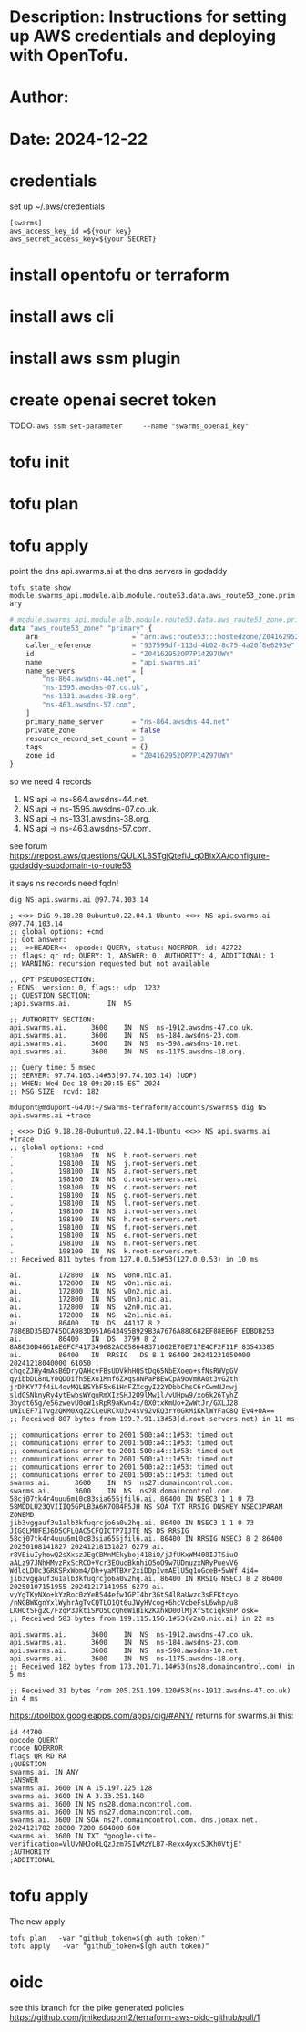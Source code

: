 # Description: Instructions for setting up AWS credentials and deploying with OpenTofu.
# Author: <Your Name>
# Date: 2024-12-22

# credentials

set up ~/.aws/credentials
```
[swarms]
aws_access_key_id =${your key}
aws_secret_access_key=${your SECRET}
```

# install opentofu or terraform
# install aws cli
# install aws ssm plugin

# create openai secret token

TODO:
`aws ssm set-parameter     --name "swarms_openai_key"`

# tofu init
# tofu plan
# tofu apply
point the dns api.swarms.ai at the dns servers in godaddy

`tofu state show module.swarms_api.module.alb.module.route53.data.aws_route53_zone.primary`

```terraform
# module.swarms_api.module.alb.module.route53.data.aws_route53_zone.primary:
data "aws_route53_zone" "primary" {
    arn                       = "arn:aws:route53:::hostedzone/Z04162952OP7P14Z97UWY"
    caller_reference          = "937599df-113d-4b02-8c75-4a20f8e6293e"
    id                        = "Z04162952OP7P14Z97UWY"
    name                      = "api.swarms.ai"
    name_servers              = [
        "ns-864.awsdns-44.net",
        "ns-1595.awsdns-07.co.uk",
        "ns-1331.awsdns-38.org",
        "ns-463.awsdns-57.com",
    ]
    primary_name_server       = "ns-864.awsdns-44.net"
    private_zone              = false
    resource_record_set_count = 3
    tags                      = {}
    zone_id                   = "Z04162952OP7P14Z97UWY"
}
```
so we need 4 records

1. NS api -> ns-864.awsdns-44.net.
2. NS api -> ns-1595.awsdns-07.co.uk.
3. NS api -> ns-1331.awsdns-38.org.
4. NS api -> ns-463.awsdns-57.com.




see forum  https://repost.aws/questions/QULXL3STgjQtefiJ_q0BixXA/configure-godaddy-subdomain-to-route53

it says ns records need fqdn!

```
dig NS api.swarms.ai @97.74.103.14

; <<>> DiG 9.18.28-0ubuntu0.22.04.1-Ubuntu <<>> NS api.swarms.ai @97.74.103.14
;; global options: +cmd
;; Got answer:
;; ->>HEADER<<- opcode: QUERY, status: NOERROR, id: 42722
;; flags: qr rd; QUERY: 1, ANSWER: 0, AUTHORITY: 4, ADDITIONAL: 1
;; WARNING: recursion requested but not available

;; OPT PSEUDOSECTION:
; EDNS: version: 0, flags:; udp: 1232
;; QUESTION SECTION:
;api.swarms.ai.			IN	NS

;; AUTHORITY SECTION:
api.swarms.ai.		3600	IN	NS	ns-1912.awsdns-47.co.uk.
api.swarms.ai.		3600	IN	NS	ns-184.awsdns-23.com.
api.swarms.ai.		3600	IN	NS	ns-598.awsdns-10.net.
api.swarms.ai.		3600	IN	NS	ns-1175.awsdns-18.org.

;; Query time: 5 msec
;; SERVER: 97.74.103.14#53(97.74.103.14) (UDP)
;; WHEN: Wed Dec 18 09:20:45 EST 2024
;; MSG SIZE  rcvd: 182
```

```
mdupont@mdupont-G470:~/swarms-terraform/accounts/swarms$ dig NS api.swarms.ai +trace

; <<>> DiG 9.18.28-0ubuntu0.22.04.1-Ubuntu <<>> NS api.swarms.ai +trace
;; global options: +cmd
.			198100	IN	NS	b.root-servers.net.
.			198100	IN	NS	j.root-servers.net.
.			198100	IN	NS	a.root-servers.net.
.			198100	IN	NS	d.root-servers.net.
.			198100	IN	NS	c.root-servers.net.
.			198100	IN	NS	g.root-servers.net.
.			198100	IN	NS	l.root-servers.net.
.			198100	IN	NS	i.root-servers.net.
.			198100	IN	NS	h.root-servers.net.
.			198100	IN	NS	f.root-servers.net.
.			198100	IN	NS	e.root-servers.net.
.			198100	IN	NS	m.root-servers.net.
.			198100	IN	NS	k.root-servers.net.
;; Received 811 bytes from 127.0.0.53#53(127.0.0.53) in 10 ms

ai.			172800	IN	NS	v0n0.nic.ai.
ai.			172800	IN	NS	v0n1.nic.ai.
ai.			172800	IN	NS	v0n2.nic.ai.
ai.			172800	IN	NS	v0n3.nic.ai.
ai.			172800	IN	NS	v2n0.nic.ai.
ai.			172800	IN	NS	v2n1.nic.ai.
ai.			86400	IN	DS	44137 8 2 7886BD35ED745DCA983D951A643495B929B3A7676A88C682EF88EB6F EDBDB253
ai.			86400	IN	DS	3799 8 2 8A8030D4661AE6FCF417349682AC058648371002E70E717E4CF2F11F 83543385
ai.			86400	IN	RRSIG	DS 8 1 86400 20241231050000 20241218040000 61050 . chqcZJHy4mAsB6DryQAHcvFBsUDVkhHQStDq65NbEXoeo+sfNsRWVpGV qyibbDL8nLY0QDOifh5EXu1Mnf6ZXqs8NPaPBEwCpA9oVmRA0t3vG2th jrDhKY77f4iL4ovMQLBSYbF5x61HnFZXcgyI22YDbbChsC6rCwmNJnwj sldGSNknyRy4ytEwbsWYquRmXIzSHJ2O9lMw1l/vUHpw9/xo6k26TyhZ 3bydt6Sg/e56zwevU0oW1sRpR9aKwn4x/0X0txKmUo+2wWtJr/GXLJ28 uWIuEF71Tvg2QKM0XqZ2CLeURCkU3v4sV92vKQ3rY0GkMiKKlWYFaC8Q Ev4+0A==
;; Received 807 bytes from 199.7.91.13#53(d.root-servers.net) in 11 ms

;; communications error to 2001:500:a4::1#53: timed out
;; communications error to 2001:500:a4::1#53: timed out
;; communications error to 2001:500:a4::1#53: timed out
;; communications error to 2001:500:a1::1#53: timed out
;; communications error to 2001:500:a2::1#53: timed out
;; communications error to 2001:500:a5::1#53: timed out
swarms.ai.		3600	IN	NS	ns27.domaincontrol.com.
swarms.ai.		3600	IN	NS	ns28.domaincontrol.com.
58cj07tk4r4uuu6m10c83sia655jfil6.ai. 86400 IN NSEC3 1 1 0 73 58MDDLU23QVIIIQ5GPLB3A6K7OB4F5JH NS SOA TXT RRSIG DNSKEY NSEC3PARAM ZONEMD
jib3vggauf3u1alb3kfuqrcjo6a0v2hq.ai. 86400 IN NSEC3 1 1 0 73 JIGGLMUFEJ6D5CFLQAC5CFQICTP7IJTE NS DS RRSIG
58cj07tk4r4uuu6m10c83sia655jfil6.ai. 86400 IN RRSIG NSEC3 8 2 86400 20250108141827 20241218131827 6279 ai. r8VEiuIyhowQ2sXxszJEgCBMnMEkyboj418iO/jJfUKxWM408IJTSiuO aALz97JNhHMyzPxScRCO+Vcr3EOuoBknhiO5oO9w7UDnuzxNRyPuevV6 WdloLDUc3GRKSPxWom4/Dh+yaMTBXr2xiDDpIvmAElU5q1oGceB+5wWf 4i4=
jib3vggauf3u1alb3kfuqrcjo6a0v2hq.ai. 86400 IN RRSIG NSEC3 8 2 86400 20250107151955 20241217141955 6279 ai. vyYgTKyNXo+kYzRoc0zYeR544efw1GPI4br3GtS4lRaUwzc3sEFKtoyo /nNGBWKgnYxlWyhrAgTvCQTLO1Qt6uJWyHVcog+6hcVcbeFsL6whp/u8 LKHOtSFg2C/FzqP3JktiSPO5CcQh6WiBik2KXhkD00lMjXfStciqk9nP osk=
;; Received 583 bytes from 199.115.156.1#53(v2n0.nic.ai) in 22 ms

api.swarms.ai.		3600	IN	NS	ns-1912.awsdns-47.co.uk.
api.swarms.ai.		3600	IN	NS	ns-184.awsdns-23.com.
api.swarms.ai.		3600	IN	NS	ns-598.awsdns-10.net.
api.swarms.ai.		3600	IN	NS	ns-1175.awsdns-18.org.
;; Received 182 bytes from 173.201.71.14#53(ns28.domaincontrol.com) in 5 ms

;; Received 31 bytes from 205.251.199.120#53(ns-1912.awsdns-47.co.uk) in 4 ms
```

https://toolbox.googleapps.com/apps/dig/#ANY/ returns 
for swarms.ai this:
```
id 44700
opcode QUERY
rcode NOERROR
flags QR RD RA
;QUESTION
swarms.ai. IN ANY
;ANSWER
swarms.ai. 3600 IN A 15.197.225.128
swarms.ai. 3600 IN A 3.33.251.168
swarms.ai. 3600 IN NS ns28.domaincontrol.com.
swarms.ai. 3600 IN NS ns27.domaincontrol.com.
swarms.ai. 3600 IN SOA ns27.domaincontrol.com. dns.jomax.net. 2024121702 28800 7200 604800 600
swarms.ai. 3600 IN TXT "google-site-verification=VlUvNHJo0LQzJzm7SIwMzYLB7-Rexx4yxcSJKh0VtjE"
;AUTHORITY
;ADDITIONAL
```

# tofu apply
The new apply

```
tofu plan   -var "github_token=$(gh auth token)"
tofu apply   -var "github_token=$(gh auth token)" 

```

# oidc

see this branch for the pike generated policies
https://github.com/jmikedupont2/terraform-aws-oidc-github/pull/1

